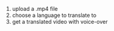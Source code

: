 1. upload a .mp4 file
2. choose a language to translate to
3. get a translated video with voice-over
